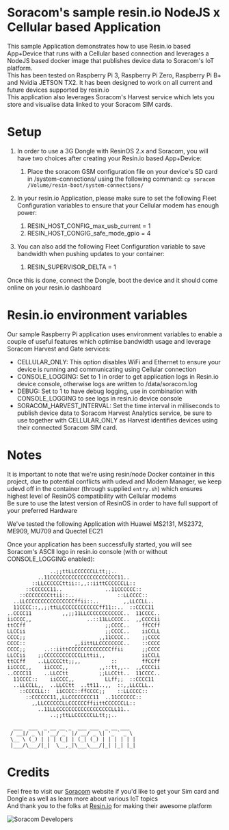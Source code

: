 # Soracom's sample resin.io NodeJS x Cellular based Application
This sample Application demonstrates how to use Resin.io based App+Device that runs with a Cellular based connection and leverages a NodeJS based docker image that publishes device data to Soracom's IoT platform.  
This has been tested on Raspberry Pi 3, Raspberry Pi Zero, Raspberry Pi B+ and Nvidia JETSON TX2. It has been designed to work on all current and future devices supported by resin.io  
This application also leverages Soracom's Harvest service which lets you store and visualise data linked to your Soracom SIM cards.   

# Setup  
1. In order to use a 3G Dongle with ResinOS 2.x and Soracom, you will have two choices after creating your Resin.io based App+Device:  
    1. Place the soracom GSM configuration file on your device's SD card in /system-connections/ using the following command: `cp soracom /Volume/resin-boot/system-connections/`  
  
1. In your resin.io Application, please make sure to set the following Fleet Configuration variables to ensure that your Cellular modem has enough power:  
    1. RESIN_HOST_CONFIG_max_usb_current = 1  
    1. RESIN_HOST_CONGIG_safe_mode_gpio = 4  
  
1. You can also add the following Fleet Configuration variable to save bandwidth when pushing updates to your container:  
    1. RESIN_SUPERVISOR_DELTA = 1  
  
Once this is done, connect the Dongle, boot the device and it should come online on your resin.io dashboard  
  
# Resin.io environment variables  
Our sample Raspberry Pi application uses environment variables to enable a couple of useful features which optimise bandwidth usage and leverage Soracom Harvest and Gate services:
* CELLULAR_ONLY: This option disables WiFi and Ethernet to ensure your device is running and communicating using Cellular connection
* CONSOLE_LOGGING: Set to 1 in order to get application logs in Resin.io device console, otherwise logs are written to /data/soracom.log
* DEBUG: Set to 1 to have debug logging, use in combination with CONSOLE_LOGGING to see logs in resin.io device console
* SORACOM_HARVEST_INTERVAL: Set the time interval in milliseconds to publish device data to Soracom Harvest Analytics service, be sure to use together with CELLULAR_ONLY as Harvest identifies devices using their connected Soracom SIM card.  
  
# Notes  
It is important to note that we're using resin/node Docker container in this project, due to potential conflicts with udevd and Modem Manager, we keep udevd off in the container (through supplied `entry.sh`) which ensures highest level of ResinOS compatibility with Cellular modems  
Be sure to use the latest version of ResinOS in order to have full support of your preferred Hardware  
  
We've tested the following Application with Huawei MS2131, MS2372, ME909, MU709 and Quectel EC21  

Once your application has been successfully started, you will see Soracom's ASCII logo in resin.io console (with or without CONSOLE_LOGGING enabled):  
```
              ..;;ttLLCCCCCCLLtt;;..
          ..11CCCCCCCCCCCCCCCCCCCCCC11..
        ::LLCCCCCCttii::,,::iittCCCCCCLL::
      ::CCCCCC11..              ..11CCCCCC::
    ::CCCCCCCCttii::..              ::LLCCCC::
  ..LLCCCCCCCCCCCCCCCCffii::..        ,,LLCCLL..
  11CCCC::,,;;ttLLCCCCCCCCCCCCff11::..  ::CCCC11
..CCCC11          ,,;;11LLCCCCCCCCCCCC..  11CCCC..
iiCCCC,,                  ..::11LLCCCC..  ,,CCCCii
ttCCff                          ;;CCCC..    ffCCff
LLCCii                          ;;CCCC..    iiCCLL
CCCC;;                        ,,11CCCC..    ;;CCCC
CCCC::                ,,iittLLCCCCCCCC..    ::CCCC
CCCC;;      ..::iittCCCCCCCCCCCCCCffii      ;;CCCC
LLCCii    ;;CCCCCCCCCCCCLLttii,,            iiCCLL
ttCCff    ..LLCCCCtt;;,,          ::        ffCCff
iiCCCC,,    iiCCCC,,          ,,::tt,,..  ,,CCCCii
..CCCC11    ..LLCCtt          ;;LLCCtt..  11CCCC..
  11CCCC::    iiCCCC,,          LLff;;  ::CCCC11
  ..LLCCLL,,  ..LLCCtt  ..tt11..,,  ::,,LLCCLL..
    ::CCCCLL::  iiCCCC::ffCCCC;;    ::LLCCCC::
      ::CCCCCC11,,LLCCCCCCCC11  ..11CCCCCC::
        ,,LLCCCCCCLLCCCCCCffiittCCCCCCLL::
          ..11LLCCCCCCCCCCCCCCCCCCLL11..
              ..;;ttLLCCCCCCLLtt;;..

  ___  ___  _ __ __ _  ___ ___  _ __ ___
 / __|/ _ \| '__/ _` |/ __/ _ \| '_ ` _ \
 \__ \ (_) | | | (_| | (_| (_) | | | | | |
 |___/\___/|_|  \__,_|\___\___/|_| |_| |_|

```

# Credits
Feel free to visit our [Soracom](https://www.soracom.io) website if you'd like to get your Sim card and Dongle as well as learn more about various IoT topics  
And thank you to the folks at [Resin.io](https://www.resin.io) for making their awesome platform  

![Soracom Developers](https://raw.githubusercontent.com/soracom/resin-rpi-demo/master/logo_developers_head.png)